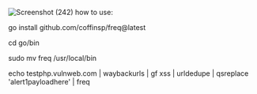 ![Screenshot (242)](https://github.com/user-attachments/assets/d67535ec-8cd5-42db-89b2-f7b476b5ebc2)
how to use:

go install github.com/coffinsp/freq@latest

cd go/bin

sudo mv freq /usr/local/bin

echo testphp.vulnweb.com | waybackurls | gf xss | urldedupe | qsreplace 'alert1payloadhere' | freq

